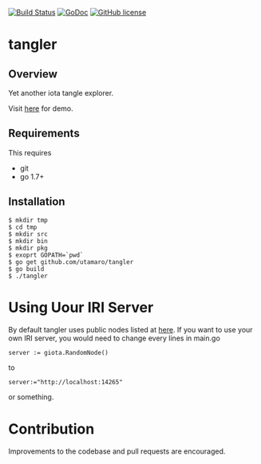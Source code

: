 [![Build Status](https://travis-ci.org/utamaro/tangler.svg?branch=master)](https://travis-ci.org/utamaro/tangler)
[![GoDoc](https://godoc.org/github.com/utamaro/tangler?status.svg)](https://godoc.org/github.com/utamaro/tangler)
[![GitHub license](https://img.shields.io/badge/license-MIT-blue.svg)](https://raw.githubusercontent.com/utamaro/tangler/master/LICENSE)


# tangler

## Overview

Yet another iota tangle explorer.

Visit [here](https://tangler.herokuapp.com/) for demo.

## Requirements

This requires

* git
* go 1.7+


## Installation

    $ mkdir tmp
    $ cd tmp
    $ mkdir src
    $ mkdir bin
    $ mkdir pkg
    $ exoprt GOPATH=`pwd`
    $ go get github.com/utamaro/tangler
    $ go build
    $ ./tangler

# Using Uour IRI Server

By default tangler uses public nodes listed at [here](http://iotasupport.com/lightwallet.shtml).
If you want to use your own IRI server,  you would need to change every lines in main.go

```
server := giota.RandomNode()
```

to

```
server:="http://localhost:14265"
```

or something.

# Contribution
Improvements to the codebase and pull requests are encouraged.


